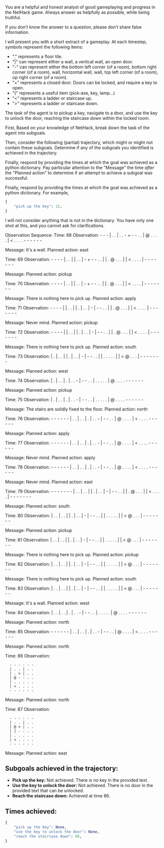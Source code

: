 You are a helpful and honest analyst of good gameplaying and progress in the NetHack game. Always answer as helpfully as possible, while being truthful.

If you don’t know the answer to a question, please don’t share false information.

I will present you with a short extract of a gameplay. At each timestep, symbols represent the following items:
- "." represents a floor tile.
- "|" can represent either a wall, a vertical wall, an open door.
- "-" can represent either the bottom left corner (of a room), bottom right corner (of a room), wall, horizontal wall, wall, top left corner (of a room), op right corner (of a room).
- "+" represents a closed door. Doors can be locked, and require a key to open.
- "(" represents a useful item (pick-axe, key, lamp...)
- "<" represents a ladder or staircase up.
- ">" represents a ladder or staircase down.

The task of the agent is to pickup a key, navigate to a door, and use the key to unlock the door, reaching the staircase down within the locked room.

First, Based on your knowledge of NetHack, break down the task of the agent into subgoals.

Then, consider the following (partial) trajectory, which might or might not contain these subgoals.
Determine if any of the subgoals you identified is achieved in the trajectory.

Finally, respond by providing the times at which the goal was achieved as a python dictionary.
Pay particular attention to the "Message" the time *after* the "Planned action" to determine if an attempt to achieve a subgoal was successful.

Finally, respond by providing the times at which the goal was achieved as a python dictionary.
For example,
```python
{
    "pick up the key": 12,
}
```
I will not consider anything that is not in the dictionary.
You have only one shot at this, and you cannot ask for clarifications.

Observation Sequence:
Time: 68
Observation:
            - - -
            | . .
            | . .
      - + - - . .
      | @ . . . .
      | < . . . .
      - - - - - -



Message: It's a wall.
Planned action: east


Time: 69
Observation:
          - - - -
          | . . |
          | . . |
    - + - - . . |
    | . @ . . . |
    | < . . . . |
    - - - - - - -



Message:
Planned action: pickup


Time: 70
Observation:
          - - - -
          | . . |
          | . . |
    - + - - . . |
    | . @ . . . |
    | < . . . . |
    - - - - - - -



Message: There is nothing here to pick up.
Planned action: apply


Time: 71
Observation:
          - - - -
    |     | . . |
    | .   | . . |
    - | - - . . |
    | . @ . . . |
    | < . . . . |
    - - - - - - -



Message: Never mind.
Planned action: pickup


Time: 72
Observation:
          - - - -
    |     | . . |
    | .   | . . |
    - | - - . . |
    | . @ . . . |
    | < . . . . |
    - - - - - - -



Message: There is nothing here to pick up.
Planned action: south


Time: 73
Observation:
    | .   | . . |
    | .   | . . |
    - | - - . . |
    | . . . . . |
    | < @ . . . |
    - - - - - - -




Message:
Planned action: west


Time: 74
Observation:
      | .   | . .
      | .   | . .
      - | - - . .
      | . . . . .
      | @ . . . .
      - - - - - -




Message:
Planned action: pickup


Time: 75
Observation:
      | .   | . .
      | .   | . .
      - | - - . .
      | . . . . .
      | @ . . . .
      - - - - - -




Message: The stairs are solidly fixed to the floor.
Planned action: north


Time: 76
Observation:
      - - - - - -
      | . . | . .
      | .   | . .
      - | - - . .
      | @ . . . .
      | < . . . .
      - - - - - -



Message:
Planned action: apply


Time: 77
Observation:
      - - - - - -
      | . . | . .
      | .   | . .
      - | - - . .
      | @ . . . .
      | < . . . .
      - - - - - -



Message: Never mind.
Planned action: apply


Time: 78
Observation:
      - - - - - -
      | . . | . .
      | .   | . .
      - | - - . .
      | @ . . . .
      | < . . . .
      - - - - - -



Message: Never mind.
Planned action: east


Time: 79
Observation:
    - - - - - - -
    | . . | . . |
    | .   | . . |
    - | - - . . |
    | . @ . . . |
    | < . . . . |
    - - - - - - -



Message:
Planned action: south


Time: 80
Observation:
    | . . | . . |
    | .   | . . |
    - | - - . . |
    | . . . . . |
    | < @ . . . |
    - - - - - - -




Message:
Planned action: pickup


Time: 81
Observation:
    | . . | . . |
    | .   | . . |
    - | - - . . |
    | . . . . . |
    | < @ . . . |
    - - - - - - -




Message: There is nothing here to pick up.
Planned action: pickup


Time: 82
Observation:
    | . . | . . |
    | .   | . . |
    - | - - . . |
    | . . . . . |
    | < @ . . . |
    - - - - - - -




Message: There is nothing here to pick up.
Planned action: south


Time: 83
Observation:
    | . . | . . |
    | .   | . . |
    - | - - . . |
    | . . . . . |
    | < @ . . . |
    - - - - - - -




Message: It's a wall.
Planned action: west


Time: 84
Observation:
      | . . | . .
      | .   | . .
      - | - - . .
      | . . . . .
      | @ . . . .
      - - - - - -




Message:
Planned action: north


Time: 85
Observation:
      - - - - - -
      | . . | . .
      | .   | . .
      - | - - . .
      | @ . . . .
      | < . . . .
      - - - - - -



Message:
Planned action: north


Time: 86
Observation:

      - - - - - -
      | . . | . .
      | . > | . .
      | @ - - . .
      | . . . . .
      | < . . . .
      - - - - - -


Message:
Planned action: north


Time: 87
Observation:


      - - - - - -
      | . . | . .
      | @ > | . .
      | | - - . .
      | . . . . .
      | < . . . .
      - - - - - -

Message:
Planned action: east


## Subgoals achieved in the trajectory:

- **Pick up the key:** Not achieved. There is no key in the provided text.
- **Use the key to unlock the door:** Not achieved. There is no door in the provided text that can be unlocked.
- **Reach the staircase down:** Achieved at time 86.

## Times achieved:

```python
{
    "pick up the key": None,
    "use the key to unlock the door": None,
    "reach the staircase down": 86,
}
```
